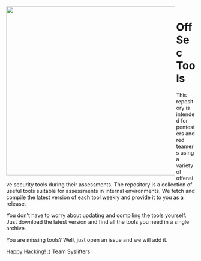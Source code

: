 <img align="left" width="450px" src="https://docs.syslifters.com/images/Logo.svg">

# OffSec Tools
This repository is intended for pentesters and red teamers using a variety of offensive security tools during their assessments. The repository is a collection of useful tools suitable for assessments in internal environments. We fetch and compile the latest version of each tool weekly and provide it to you as a release.

You don't have to worry about updating and compiling the tools yourself. Just download the latest version and find all the tools you need in a single archive.

You are missing tools? Well, just open an issue and we will add it.


Happy Hacking! :)
Team Syslifters
